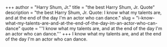 +++
author = "Harry Shum, Jr."
title = "the best Harry Shum, Jr. Quote"
description = "the best Harry Shum, Jr. Quote: I know what my talents are, and at the end of the day I'm an actor who can dance."
slug = "i-know-what-my-talents-are-and-at-the-end-of-the-day-im-an-actor-who-can-dance"
quote = '''I know what my talents are, and at the end of the day I'm an actor who can dance.'''
+++
I know what my talents are, and at the end of the day I'm an actor who can dance.
